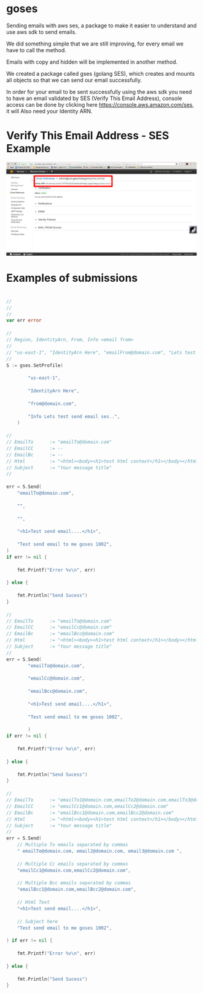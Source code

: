 # goses

Sending emails with aws ses, a package to make it easier to understand and use aws sdk to send emails.

We did something simple that we are still improving, for every email we have to call the method.

Emails with copy and hidden will be implemented in another method.

We created a package called gses (golang SES), which creates and mounts all objects so that we can send our email successfully.

In order for your email to be sent successfully using the aws sdk you need to have an email validated by SES (Verify This Email Address), console access can be done by clicking here https://console.aws.amazon.com/ses, 
it will Also need your Identity ARN.

# Verify This Email Address - SES Example

![image](https://github.com/jeffotoni/goses/blob/master/img/identity-arn.png)


# Examples of submissions

```go

//
//
//
var err error

//
// Region, IdentityArn, From, Info <email from>
//
// "us-east-1", "IdentityArn Here", "emailFrom@domain.com", "Lets test send email ses.."
//
S := gses.SetProfile(

		"us-east-1",

		"IdentityArn Here",

		"from@domain.com",

		"Info Lets test send email ses..",
	)

//
// EmailTo 		:= "emailTo@domain.com"
// EmailCC 		:= --
// EmailBc 		:= --
// Html 		:= "<html><body><h1>test html context</h1></body></html>"
// Subject 		:= "Your message title"
//

err = S.Send(
	"emailTo@domain.com",

	"",

	"",

	"<h1>Test send email....</h1>",

	"Test send email to me goses 1002",
)
if err != nil {

	fmt.Printf("Error %v\n", err)

} else {

	fmt.Println("Send Sucess")
}

//
// EmailTo 		:= "emailTo@domain.com"
// EmailCC 		:= "emailCc@domain.com"
// EmailBc 		:= "emailBcc@domain.com"
// Html 		:= "<html><body><h1>test html context</h1></body></html>"
// Subject 		:= "Your message title"
//
err = S.Send(
		"emailTo@domain.com", 

		"emailCc@domain.com", 

		"emailBcc@domain.com", 

		"<h1>Test send email....</h1>", 

		"Test send email to me goses 1002",

		)
if err != nil {

	fmt.Printf("Error %v\n", err)

} else {

	fmt.Println("Send Sucess")
}

//
// EmailTo 		:= "emailTo1@domain.com,emailTo2@domain.com,emailTo3@domain.com"
// EmailCC 		:= "emailCc1@domain.com,emailCc2@domain.com"
// EmailBc 		:= "emailBcc1@domain.com,emailBcc2@domain.com"
// Html 		:= "<html><body><h1>test html context</h1></body></html>"
// Subject 		:= "Your message title"
//
err = S.Send(
	// Multiple To emails separated by commas
	" emailTo@domain.com, email2@domain.com, email3@domain.com ",

	// Multiple Cc emails separated by commas
	"emailCc1@domain.com,emailCc2@domain.com", 

	// Multiple Bcc emails separated by commas
	"emailBcc1@domain.com,emailBcc2@domain.com", 

	// Html Text
	"<h1>Test send email....</h1>",

	// Subject here
	"Test send email to me goses 1002",

) if err != nil {

	fmt.Printf("Error %v\n", err)

} else {

	fmt.Println("Send Sucess")
}

```
